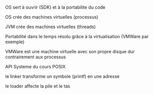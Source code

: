 OS sert à ouvrir (SDK) et à la portabilite du code

OS crée des machines virtuelles (processus)

JVM crée des machines virtuelles (threads)

Portabilité dans le temps résolu grâce à la virtualisation (VMWare par exemple)

VMWare est une machine virtuelle avec son propre disque dur contrairement aux processus


API Systeme du cours POSIX

le linker transforme un symbole (printf) en une adresse

le loader affecte la pile et le tas
